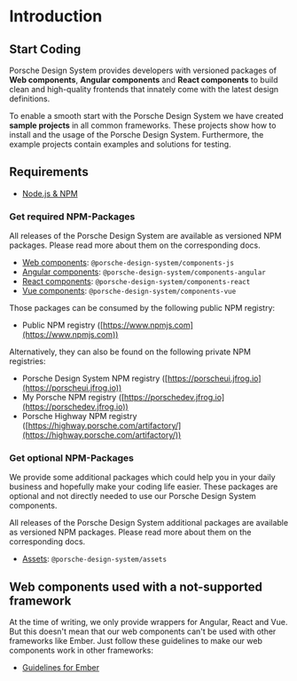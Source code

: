 # Introduction

<TableOfContents></TableOfContents>

## Start Coding

Porsche Design System provides developers with versioned packages of **Web components**, **Angular components** and
**React components** to build clean and high-quality frontends that innately come with the latest design definitions.

To enable a smooth start with the Porsche Design System we have created **sample projects** in all common frameworks.
These projects show how to install and the usage of the Porsche Design System. Furthermore, the example projects contain
examples and solutions for testing.

## Requirements

- [Node.js & NPM](https://nodejs.org)

### Get required NPM-Packages

All releases of the Porsche Design System are available as versioned NPM packages. Please read more about them on the
corresponding docs.

- [Web components](start-coding/vanilla-js): `@porsche-design-system/components-js`
- [Angular components](start-coding/angular): `@porsche-design-system/components-angular`
- [React components](start-coding/react): `@porsche-design-system/components-react`
- [Vue components](start-coding/vue): `@porsche-design-system/components-vue`

Those packages can be consumed by the following public NPM registry:

- Public NPM registry ([https://www.npmjs.com](https://www.npmjs.com))

Alternatively, they can also be found on the following private NPM registries:

- Porsche Design System NPM registry ([https://porscheui.jfrog.io](https://porscheui.jfrog.io))
- My Porsche NPM registry ([https://porschedev.jfrog.io](https://porschedev.jfrog.io))
- Porsche Highway NPM registry ([https://highway.porsche.com/artifactory/](https://highway.porsche.com/artifactory/))

### Get optional NPM-Packages

We provide some additional packages which could help you in your daily business and hopefully make your coding life
easier. These packages are optional and not directly needed to use our Porsche Design System components.

All releases of the Porsche Design System additional packages are available as versioned NPM packages. Please read more
about them on the corresponding docs.

- [Assets](assets/introduction): `@porsche-design-system/assets`

## Web components used with a not-supported framework

At the time of writing, we only provide wrappers for Angular, React and Vue. But this doesn't mean that our web
components can't be used with other frameworks like Ember. Just follow these guidelines to make our web components work
in other frameworks:

- [Guidelines for Ember](https://stenciljs.com/docs/ember)

